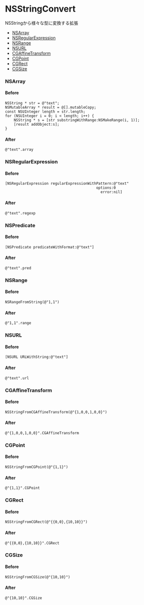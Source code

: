
NSStringConvert
===============

NSStringから様々な型に変換する拡張

[TOP]: #top
[NSArray]: #nsarray
[NSRegularExpression]: #nsregularexpression
[NSRange]: #nsrange
[NSURL]: #nsurl
[CGAffineTransform]: #cgaffinetransform
[CGPoint]: #cgpoint
[CGRect]: #cgrect
[CGSize]: #cgsize

* [NSArray]
* [NSRegularExpression]
* [NSRange]
* [NSURL]
* [CGAffineTransform]
* [CGPoint]
* [CGRect]
* [CGSize]

### NSArray
#### Before
    NSString * str = @"text";
    NSMutableArray * result = @[].mutableCopy;
    const NSUInteger length = str.length;
    for (NSUInteger i = 0; i < length; i++) {
        NSString * s = [str substringWithRange:NSMakeRange(i, 1)];
        [result addObject:s];
    }
#### After
    @"text".array


### NSRegularExpression
#### Before
    [NSRegularExpression regularExpressionWithPattern:@"text"
                                              options:0
                                                error:nil]
#### After
    @"text".regexp

### NSPredicate
#### Before
    [NSPredicate predicateWithFormat:@"text"]
#### After
    @"text".pred

### NSRange
#### Before
    NSRangeFromString(@"1,1")
#### After
    @"1,1".range

### NSURL
#### Before
    [NSURL URLWithString:@"text"]
#### After
    @"text".url
  
### CGAffineTransform
#### Before
    NSStringFromCGAffineTransform(@"{1,0,0,1,0,0}")
#### After
    @"{1,0,0,1,0,0}".CGAffineTransform

### CGPoint
#### Before
    NSStringFromCGPoint(@"{1,1}")
#### After
    @"{1,1}".CGPoint

### CGRect
#### Before
    NSStringFromCGRect(@"{{0,0},{10,10}}")
#### After
    @"{{0,0},{10,10}}".CGRect

### CGSize
#### Before
    NSStringFromCGSize(@"{10,10}")
#### After
    @"{10,10}".CGSize
